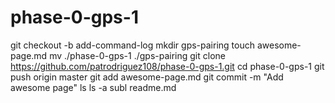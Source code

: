 # phase-0-gps-1
git checkout -b add-command-log
mkdir gps-pairing
touch awesome-page.md
mv ./phase-0-gps-1 ./gps-pairing
git clone https://github.com/patrodriguez108/phase-0-gps-1.git
cd phase-0-gps-1
git push origin master
git add awesome-page.md
git commit -m "Add awesome page"
ls
ls -a
subl readme.md